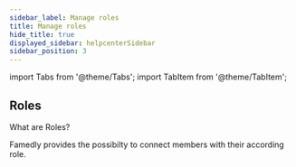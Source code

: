 ```yaml
---
sidebar_label: Manage roles
title: Manage roles
hide_title: true
displayed_sidebar: helpcenterSidebar
sidebar_position: 3
---
```


import Tabs from '@theme/Tabs';
import TabItem from '@theme/TabItem';


<div class="hero hero--primary">
  <div class="container">
    <h2 class="hero__title">Roles</h2>
    <p class="hero__subtitle">What are Roles?</p>
    <p>Famedly provides the possibilty to connect members with their according role.</p>
  </div>
</div>

